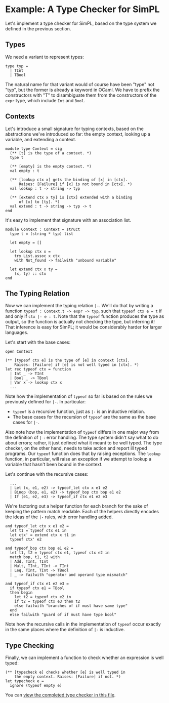 # Example: A Type Checker for SimPL

Let's implement a type checker for SimPL, based on
the type system we defined in the previous section.

## Types

We need a variant to represent types:
```
type typ =
  | TInt
  | TBool
```
The natural name for that variant would of course have been
"type" not "typ", but the former is already a keyword in OCaml.
We have to prefix the constructors with "T" to disambiguate
them from the constructors of the `expr` type, which include
`Int` and `Bool`.

## Contexts

Let's introduce a small signature for typing contexts, 
based on the abstractions we've introduced so far:
the empty context, looking up a variable, and extending
a context.
```
module type Context = sig
  (** [t] is the type of a context. *)
  type t

  (** [empty] is the empty context. *)
  val empty : t

  (** [lookup ctx x] gets the binding of [x] in [ctx]. 
      Raises: [Failure] if [x] is not bound in [ctx]. *) 
  val lookup : t -> string -> typ

  (** [extend ctx x ty] is [ctx] extended with a binding
      of [x] to [ty]. *)
  val extend : t -> string -> typ -> t
end
```

It's easy to implement that signature with an association list.
```
module Context : Context = struct
  type t = (string * typ) list

  let empty = []

  let lookup ctx x =
    try List.assoc x ctx
    with Not_found -> failwith "unbound variable"

  let extend ctx x ty =
    (x, ty) :: ctx
end
```

## The Typing Relation

Now we can implement the typing relation `|-`.  We'll do that
by writing a function `typeof : Context.t -> expr -> typ`,
such that `typeof ctx e = t` if and only if `ctx |- e : t`.
Note that the `typeof` function produces the type as output,
so the function is actually not checking the type, but inferring 
it!  That inference is easy for SimPL; it would be considerably harder 
for larger languages.

Let's start with the base cases:
```
open Context

(** [typeof ctx e] is the type of [e] in context [ctx]. 
    Raises: [Failure] if [e] is not well typed in [ctx]. *)
let rec typeof ctx = function
  | Int _ -> TInt
  | Bool _ -> TBool
  | Var x -> lookup ctx x
  ...
```

Note how the implementation of `typeof` so far is based on the rules 
we previously defined for `|-`.  In particular:

* `typeof` is a recursive function, just as `|-` is an inductive relation.
* The base cases for the recursion of `typeof` are the same as
  the base cases for `|-`.
  
Also note how the implementation of `typeof` differs in one major
way from the definition of `|-`:  error handling.  The type system
didn't say what to do about errors; rather, it just defined what
it meant to be well typed.  The type checker, on the other hand,
needs to take action and report ill typed programs.  Our `typeof`
function does that by raising exceptions.  The `lookup` function,
in particular, will raise an exception if we attempt to lookup
a variable that hasn't been bound in the context.

Let's continue with the recursive cases:
```
  ...
  | Let (x, e1, e2) -> typeof_let ctx x e1 e2
  | Binop (bop, e1, e2) -> typeof_bop ctx bop e1 e2
  | If (e1, e2, e3) -> typeof_if ctx e1 e2 e3
```

We're factoring out a helper function for each branch for the sake
of keeping the pattern match readable.  Each of the helpers
directly encodes the ideas of the `|-` rules, with error handling
added.

```
and typeof_let ctx x e1 e2 = 
  let t1 = typeof ctx e1 in
  let ctx' = extend ctx x t1 in
  typeof ctx' e2

and typeof_bop ctx bop e1 e2 =
  let t1, t2 = typeof ctx e1, typeof ctx e2 in
  match bop, t1, t2 with
  | Add, TInt, TInt 
  | Mult, TInt, TInt -> TInt
  | Leq, TInt, TInt -> TBool
  | _ -> failwith "operator and operand type mismatch"

and typeof_if ctx e1 e2 e3 =
  if typeof ctx e1 = TBool 
  then begin
    let t2 = typeof ctx e2 in
    if t2 = typeof ctx e3 then t2
    else failwith "branches of if must have same type"
  end
  else failwith "guard of if must have type bool"
```
  
Note how the recursive calls in the implementation of `typeof` occur
exactly in the same places where the definition of `|-` is
inductive.

## Type Checking

Finally, we can implement a function to check whether an
expression is well typed:

```
(** [typecheck e] checks whether [e] is well typed in
    the empty context. Raises: [Failure] if not. *)
let typecheck e =
  ignore (typeof empty e)
```

You can [view the completed type checker in this file](simpl/main.ml).